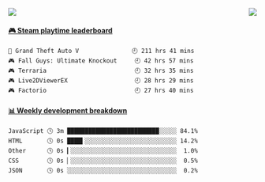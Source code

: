<p>
<!--   <img src="https://moe-counter.anyfan.repl.co/get/@github.readme"> -->
  <img src="https://api.anyfan.top/count/?name=anyfan">
  <img src="https://weather-icon.anyfan.repl.co/@shanghai" align="right">
</p>


<!-- steam-box start -->
#### <a href="https://gist.github.com/2bb05a98c541b99e8793360d7e14488a" target="_blank">🎮 Steam playtime leaderboard</a>
```text
🚓 Grand Theft Auto V               🕘 211 hrs 41 mins
🎮 Fall Guys: Ultimate Knockout     🕘 42 hrs 57 mins
🎮 Terraria                         🕘 32 hrs 35 mins
🎮 Live2DViewerEX                   🕘 28 hrs 29 mins
🎮 Factorio                         🕘 27 hrs 40 mins
```
<!-- Powered by https://github.com/YouEclipse/steam-box . -->
<!-- steam-box end -->



<!-- waka-box start -->
#### <a href="https://gist.github.com/5c5782f031552061812db2d260d88847" target="_blank">📊 Weekly development breakdown</a>
```text
JavaScript 🕓 3m ██████████████████████████░░░░░ 84.1%
HTML       🕓 0s ████▍░░░░░░░░░░░░░░░░░░░░░░░░░░ 14.2%
Other      🕓 0s ▎░░░░░░░░░░░░░░░░░░░░░░░░░░░░░░  1.0%
CSS        🕓 0s ▏░░░░░░░░░░░░░░░░░░░░░░░░░░░░░░  0.5%
JSON       🕓 0s ░░░░░░░░░░░░░░░░░░░░░░░░░░░░░░░  0.2%
```
<!-- Powered by https://github.com/YouEclipse/waka-box-go . -->
<!-- waka-box end -->


<!--
**anyfan/anyfan** is a ✨ _special_ ✨ repository because its `README.md` (this file) appears on your GitHub profile.

Here are some ideas to get you started:

- 🔭 I’m currently working on ...
- 🌱 I’m currently learning ...
- 👯 I’m looking to collaborate on ...
- 🤔 I’m looking for help with ...
- 💬 Ask me about ...
- 📫 How to reach me: ...
- 😄 Pronouns: ...
- ⚡ Fun fact: ...
-->
